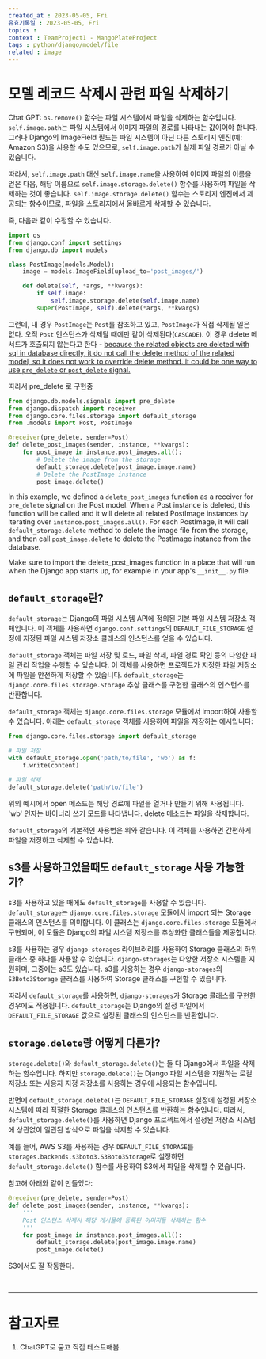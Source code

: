 ```yaml
---
created_at : 2023-05-05, Fri
유효기록일 : 2023-05-05, Fri
topics : 
context : TeamProject1 - MangoPlateProject
tags : python/django/model/file
related : image
---
```

# 모델 레코드 삭제시 관련 파일 삭제하기

Chat GPT:
`os.remove()` 함수는 파일 시스템에서 파일을 삭제하는 함수입니다. `self.image.path`는 파일 시스템에서 이미지 파일의 경로를 나타내는 값이어야 합니다. 그러나 Django의 ImageField 필드는 파일 시스템이 아닌 다른 스토리지 엔진(예: Amazon S3)을 사용할 수도 있으므로, `self.image.path`가 실제 파일 경로가 아닐 수 있습니다.

따라서, `self.image.path` 대신 `self.image.name`을 사용하여 이미지 파일의 이름을 얻은 다음, 해당 이름으로 `self.image.storage.delete()` 함수를 사용하여 파일을 삭제하는 것이 좋습니다. `self.image.storage.delete()` 함수는 스토리지 엔진에서 제공되는 함수이므로, 파일을 스토리지에서 올바르게 삭제할 수 있습니다.

즉, 다음과 같이 수정할 수 있습니다.


```python
import os
from django.conf import settings
from django.db import models

class PostImage(models.Model):
    image = models.ImageField(upload_to='post_images/')

    def delete(self, *args, **kwargs):
        if self.image:
            self.image.storage.delete(self.image.name)
        super(PostImage, self).delete(*args, **kwargs)

```

그런데, 내 경우 `PostImage`는 `Post`를 참조하고 있고, `PostImage`가 직접 삭제될 일은 없다. 오직 `Post` 인스턴스가 삭제될 때에만 같이 삭제된다(`CASCADE`). 이 경우 delete 메서드가 호출되지 않는다고 한다 - [because the related objects are deleted with sql in database directly, it do not call the delete method of the related model, so it does not work to override delete method. it could be one way to use `pre_delete` or `post_delete` signal.](https://stackoverflow.com/questions/62358103/cascade-delete-not-working-with-django-models)

따라서 pre_delete 로 구현중
```python
from django.db.models.signals import pre_delete
from django.dispatch import receiver
from django.core.files.storage import default_storage
from .models import Post, PostImage

@receiver(pre_delete, sender=Post)
def delete_post_images(sender, instance, **kwargs):
    for post_image in instance.post_images.all():
        # Delete the image from the storage
        default_storage.delete(post_image.image.name)
        # Delete the PostImage instance
        post_image.delete()

```
In this example, we defined a `delete_post_images` function as a receiver for `pre_delete` signal on the Post model. When a Post instance is deleted, this function will be called and it will delete all related PostImage instances by iterating over `instance.post_images.all()`. For each PostImage, it will call `default_storage.delete` method to delete the image file from the storage, and then call `post_image.delete` to delete the PostImage instance from the database.

Make sure to import the delete_post_images function in a place that will run when the Django app starts up, for example in your app's `__init__.py` file.

## `default_storage`란?
`default_storage`는 Django의 파일 시스템 API에 정의된 기본 파일 시스템 저장소 객체입니다. 이 객체를 사용하면 `django.conf.settings`의 `DEFAULT_FILE_STORAGE` 설정에 지정된 파일 시스템 저장소 클래스의 인스턴스를 얻을 수 있습니다.

`default_storage` 객체는 파일 저장 및 로드, 파일 삭제, 파일 경로 확인 등의 다양한 파일 관리 작업을 수행할 수 있습니다. 이 객체를 사용하면 프로젝트가 지정한 파일 저장소에 파일을 안전하게 저장할 수 있습니다. `default_storage`는 `django.core.files.storage.Storage` 추상 클래스를 구현한 클래스의 인스턴스를 반환합니다.

`default_storage` 객체는 `django.core.files.storage` 모듈에서 import하여 사용할 수 있습니다. 아래는 `default_storage` 객체를 사용하여 파일을 저장하는 예시입니다:

```python
from django.core.files.storage import default_storage

# 파일 저장
with default_storage.open('path/to/file', 'wb') as f:
    f.write(content)

# 파일 삭제
default_storage.delete('path/to/file')
```
위의 예시에서 open 메소드는 해당 경로에 파일을 열거나 만들기 위해 사용됩니다. 'wb' 인자는 바이너리 쓰기 모드를 나타냅니다. delete 메소드는 파일을 삭제합니다.

`default_storage`의 기본적인 사용법은 위와 같습니다. 이 객체를 사용하면 간편하게 파일을 저장하고 삭제할 수 있습니다.

## s3를 사용하고있을때도 `default_storage` 사용 가능한가?
s3를 사용하고 있을 때에도 `default_storage`를 사용할 수 있습니다. `default_storage`는 `django.core.files.storage` 모듈에서 import 되는 Storage 클래스의 인스턴스를 의미합니다. 이 클래스는 `django.core.files.storage` 모듈에서 구현되며, 이 모듈은 Django의 파일 시스템 저장소를 추상화한 클래스들을 제공합니다.

s3를 사용하는 경우 `django-storages` 라이브러리를 사용하여 Storage 클래스의 하위 클래스 중 하나를 사용할 수 있습니다. `django-storages`는 다양한 저장소 시스템을 지원하며, 그중에는 s3도 있습니다. s3를 사용하는 경우 `django-storages`의 `S3Boto3Storage` 클래스를 사용하여 Storage 클래스를 구현할 수 있습니다.

따라서 `default_storage`를 사용하면, `django-storages`가 Storage 클래스를 구현한 경우에도 적용됩니다. `default_storage`는 Django의 설정 파일에서 `DEFAULT_FILE_STORAGE` 값으로 설정된 클래스의 인스턴스를 반환합니다.

## `storage.delete`랑 어떻게 다른가?
`storage.delete()`와 `default_storage.delete()`는 둘 다 Django에서 파일을 삭제하는 함수입니다. 하지만 `storage.delete()`는 Django 파일 시스템을 지원하는 로컬 저장소 또는 사용자 지정 저장소를 사용하는 경우에 사용되는 함수입니다.

반면에 `default_storage.delete()`는 `DEFAULT_FILE_STORAGE` 설정에 설정된 저장소 시스템에 따라 적절한 Storage 클래스의 인스턴스를 반환하는 함수입니다. 따라서,` default_storage.delete()`를 사용하면 Django 프로젝트에서 설정된 저장소 시스템에 상관없이 일관된 방식으로 파일을 삭제할 수 있습니다.

예를 들어, AWS S3를 사용하는 경우 `DEFAULT_FILE_STORAGE`를 `storages.backends.s3boto3.S3Boto3Storage`로 설정하면 `default_storage.delete()` 함수를 사용하여 S3에서 파일을 삭제할 수 있습니다.

참고해 아래와 같이 만들었다:
```python
@receiver(pre_delete, sender=Post)
def delete_post_images(sender, instance, **kwargs):
    '''
    Post 인스턴스 삭제시 해당 게시물에 등록된 이미지들 삭제하는 함수
    '''
    for post_image in instance.post_images.all():
        default_storage.delete(post_image.image.name)
        post_image.delete()
```

S3에서도 잘 작동한다.

<br>

---
# 참고자료
1. ChatGPT로 묻고 직접 테스트해봄.
